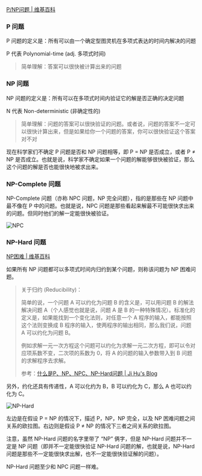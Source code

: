 [P/NP问题 | 维基百科](https://zh.wikipedia.org/zh-cn/P/NP问题)

### P 问题

P 问题的定义是：所有可以由一个确定型图灵机在多项式表达的时间内解决的问题

P 代表 Polynomial-time (adj. 多项式时间)

> 简单理解：答案可以很快被计算出来的问题

### NP 问题

NP 问题的定义是：所有可以在多项式时间内验证它的解是否正确的决定问题

N 代表 Non-deterministic (非确定性的)

> 简单理解：问题的答案可以很快验证的问题。或者说，问题的答案不一定可以很快计算出来，但是如果给你一个问题的答案，你可以很快验证这个答案对不对

现在科学家们不确定 P 问题是否和 NP 问题相等，即 P = NP 是否成立，或者 P ≠ NP 是否成立。也就是说，科学家不确定如果一个问题的解能够很快被验证，那么这个问题的解是否也能很快地被求出来。

### NP-Complete 问题

NP-Complete 问题（亦称 NPC 问题，NP 完全问题），指的是那些在 NP 问题中最不像在 P 中的问题。也就是说，NPC 问题是那些看起来解最不可能很快求出来的问题。但同时他们的解一定能很快被验证。

![NPC](https://upload.wikimedia.org/wikipedia/commons/thumb/b/bc/Complexity_classes.svg/2560px-Complexity_classes.svg.png)

### NP-Hard 问题

[NP困难 | 维基百科](https://zh.wikipedia.org/wiki/NP困难)

如果所有 NP 问题都可以多项式时间内归约到某个问题，则称该问题为 NP 困难问题。

> 关于归约 (Reducibility)：
>
> 简单的说，一个问题 A 可以约化为问题 B 的含义是，可以用问题 B 的解法解决问题 A（个人感觉也就是说，问题 A 是 B 的一种特殊情况）。标准化的定义是，如果能找到一个变化法则，对任意一个 A 程序的输入，都能按照这个法则变换成 B 程序的输入，使两程序的输出相同，那么我们说，问题 A 可以约化为问题 B。
>
> 例如求解一元一次方程这个问题可以约化为求解一元二次方程，即可以令对应项系数不变，二次项的系数为 0，将 A 的问题的输入参数带入到 B 问题的求解程序去求解。
>
> 参考：[什么是P、NP、NPC、NP-Hard问题 | Ji Hu's Blog](https://hujichn.github.io/2016/07/14/什么是P、NP、NPC、NP-Hard问题/)

另外，约化还具有传递性，A 可以化约为 B，B 可以约化为 C，那么 A 也可以约化为 C。

![NP-Hard](https://upload.wikimedia.org/wikipedia/commons/thumb/a/a0/P_np_np-complete_np-hard.svg/2560px-P_np_np-complete_np-hard.svg.png)

左边是在假设 P = NP 的情况下，描述 P，NP，NP 完全，以及 NP 困难问题之间关系的欧拉图。右边则是假设 P ≠ NP 的情况下三者之间关系的欧拉图。

注意，虽然 NP-Hard 问题的名字里带了 “NP” 俩字，但是 NP-Hard 问题并不一定是 NP 问题（即并不一定能很快验证 NP-Hard 问题的解，也就是说，NP-Hard 问题是那些不一定能很快求出解，也不一定能很快验证解的问题）。

NP-Hard 问题至少和 NPC 问题一样难。